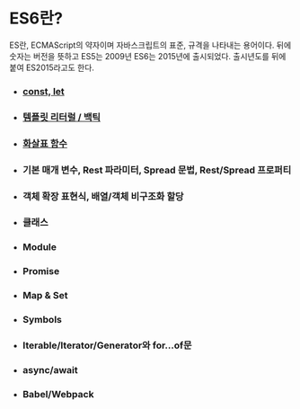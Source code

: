# ES6란?
ES란, ECMAScript의 약자이며 자바스크립트의 표준, 규격을 나타내는 용어이다.
뒤에 숫자는 버전을 뜻하고 ES5는 2009년 ES6는 2015년에 출시되었다.
출시년도를 뒤에 붙여 ES2015라고도 한다.

* ### [const, let](https://github.com/ababbb1/TIL/blob/main/ES6/const%2Clet.md)
* ### [템플릿 리터럴 / 백틱](https://github.com/ababbb1/TIL/blob/main/ES6/%ED%85%9C%ED%94%8C%EB%A6%BF%20%EB%A6%AC%ED%84%B0%EB%9F%B4.md)
* ### [화살표 함수](https://github.com/ababbb1/TIL/blob/main/ES6/%ED%99%94%EC%82%B4%ED%91%9C%20%ED%95%A8%EC%88%98.md)
* ### 기본 매개 변수, Rest 파라미터, Spread 문법, Rest/Spread 프로퍼티
* ### 객체 확장 표현식, 배열/객체 비구조화 할당
* ### 클래스
* ### Module
* ### Promise
* ### Map & Set
* ### Symbols
* ### Iterable/Iterator/Generator와 for...of문
* ### async/await
* ### Babel/Webpack

